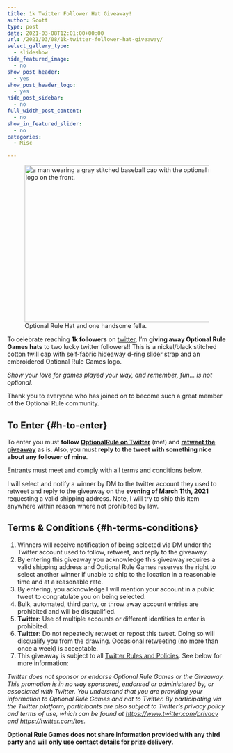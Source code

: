 ```yaml
---
title: 1k Twitter Follower Hat Giveaway!
author: Scott
type: post
date: 2021-03-08T12:01:00+00:00
url: /2021/03/08/1k-twitter-follower-hat-giveaway/
select_gallery_type:
  - slideshow
hide_featured_image:
  - no
show_post_header:
  - yes
show_post_header_logo:
  - yes
hide_post_sidebar:
  - no
full_width_post_content:
  - no
show_in_featured_slider:
  - no
categories:
  - Misc

---
```

 

<div class="wp-block-image">
  <figure class="alignright size-large"><img loading="lazy" width="480" height="360" src="https://optionalrule.com/wp-content/uploads/2021/03/HatGiveaway480x360.jpg" alt="a man wearing a gray stitched baseball cap with the optional rule logo on the front." class="wp-image-769" srcset="https://optionalrule.com/wp-content/uploads/2021/03/HatGiveaway480x360.jpg 480w, https://optionalrule.com/wp-content/uploads/2021/03/HatGiveaway480x360-300x225.jpg 300w" sizes="(max-width: 480px) 100vw, 480px" /><figcaption>Optional Rule Hat and one handsome fella.</figcaption></figure>
</div>

To celebrate reaching **1k followers** on <a href="https://twitter.com/optionalrule" target="_blank" rel="noreferrer noopener">twitter</a>, I&#8217;m **giving away Optional Rule Games hats** to two lucky twitter followers!! This is a nickel/black stitched cotton twill cap with self-fabric hideaway d-ring slider strap and an embroidered Optional Rule Games logo. 

_Show your love for games played your way, and remember, fun&#8230; is not optional._

Thank you to everyone who has joined on to become such a great member of the Optional Rule community. 

## To Enter {#h-to-enter}

To enter you must **follow** **<a href="https://twitter.com/optionalrule" target="_blank" rel="noreferrer noopener">OptionalRule on Twitter</a>** (me!) and <a href="https://twitter.com/optionalrule/status/1369115482855518208" target="_blank" rel="noreferrer noopener"><strong>retweet the giveaway</strong></a> as is. Also, you must **reply to the tweet with something nice about any follower of mine**.

Entrants must meet and comply with all terms and conditions below.

I will select and notify a winner by DM to the twitter account they used to retweet and reply to the giveaway on the **evening of March 11th, 2021** requesting a valid shipping address. Note, I will try to ship this item anywhere within reason where not prohibited by law.

## Terms & Conditions {#h-terms-conditions}

  1. Winners will receive notification of being selected via DM under the Twitter account used to follow, retweet, and reply to the giveaway.
  2. By entering this giveaway you acknowledge this giveaway requires a valid shipping address and Optional Rule Games reserves the right to select another winner if unable to ship to the location in a reasonable time and at a reasonable rate.
  3. By entering, you acknowledge I will mention your account in a public tweet to congratulate you on being selected.
  4. Bulk, automated, third party, or throw away account entries are prohibited and will be disqualified.
  5. **Twitter:** Use of multiple accounts or different identities to enter is prohibited.
  6. **Twitter:** Do not repeatedly retweet or repost this tweet. Doing so will disqualify you from the drawing. Occasional retweeting (no more than once a week) is acceptable.
  7. This giveaway is subject to all <a data-type="URL" data-id="https://help.twitter.com/en/rules-and-policies/twitter-contest-rules" rel="noreferrer noopener" href="https://help.twitter.com/en/rules-and-policies/twitter-contest-rules" target="_blank">Twitter Rules and Policies</a>. See below for more information:

_Twitter does not sponsor or endorse Optional Rule Games or the Giveaway. This promotion is in no way sponsored, endorsed or administered by, or associated with Twitter. You understand that you are providing your information to Optional Rule Games and not to Twitter. By participating via the Twitter platform, participants are also subject to Twitter’s privacy policy and terms of use, which can be found at <a rel="noreferrer noopener" href="https://www.twitter.com/privacy" target="_blank">https://www.twitter.com/privacy</a> and <a rel="noreferrer noopener" href="https://twitter.com/tos" target="_blank">https://twitter.com/tos</a>._

**Optional Rule Games does not share information provided with any third party and will only use contact details for prize delivery.**